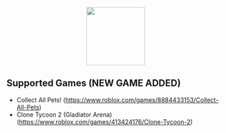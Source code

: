 <div align="center">
<img width="135" src="https://pbs.twimg.com/profile_images/1131599526001692672/D40KVhLQ_400x400.png"/>
</div>

## Supported Games (NEW GAME ADDED)
- Collect All Pets! (https://www.roblox.com/games/8884433153/Collect-All-Pets)
- Clone Tycoon 2 (Gladiator Arena) (https://www.roblox.com/games/413424176/Clone-Tycoon-2)
